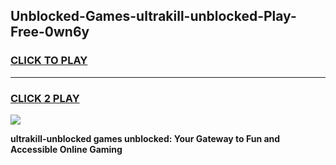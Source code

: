 
## Unblocked-Games-ultrakill-unblocked-Play-Free-0wn6y
<h3>
<a href="https://premium76.site?title=ultrakill-unblocked&ref=12A">CLICK TO PLAY</a></h3>
<hr>

<h3>
<a href="https://premium76.site?title=ultrakill-unblocked&ref=12A">CLICK 2 PLAY</a>
  
</h3>

<a href="https://premium76.site?title=ultrakill-unblocked&ref=12A"><img src="https://clearcache.store/games.png"></a>


**ultrakill-unblocked games unblocked: Your Gateway to Fun and Accessible Online Gaming**
